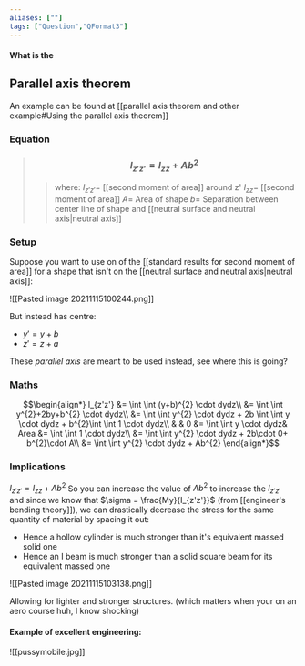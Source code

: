 ```yaml
---
aliases: [""]
tags: ["Question","QFormat3"]
---
```


#### What is the
## Parallel axis theorem
An example can be found at [[parallel axis theorem and other example#Using the parallel axis theorem]]
### Equation

> ### $$ I_{z'z'} = I_{zz} + Ab^{2} $$ 
>> where:
>> $I_{z'z'}=$ [[second moment of area]] around z'
>> $I_{zz}=$ [[second moment of area]]
>> $A=$ Area of shape
>> $b=$ Separation between center line of shape and [[neutral surface and neutral axis|neutral axis]]

### Setup
Suppose you want to use on of the [[standard results for second moment of area]] for a shape that isn't on the [[neutral surface and neutral axis|neutral axis]]:

![[Pasted image 20211115100244.png]]

But instead has centre:
- $y' = y+b$
- $z' = z+a$

These *parallel axis* are meant to be used instead, see where this is going?

### Maths
$$\begin{align*}
   I_{z'z'} &= \int \int (y+b)^{2} \cdot dydz\\
&= \int \int   y^{2}+2by+b^{2}   \cdot dydz\\
&= \int \int   y^{2}   \cdot dydz + 2b \int \int  y  \cdot dydz + b^{2}\int \int 1 \cdot dydz\\
& & 0 &= \int \int  y  \cdot dydz& Area &= \int \int 1 \cdot dydz\\
&= \int \int   y^{2}   \cdot dydz + 2b\cdot 0+ b^{2}\cdot A\\
&= \int \int   y^{2}   \cdot dydz + Ab^{2}
\end{align*}$$

### Implications
$I_{z'z'} = I_{zz} + Ab^{2}$ So you can increase the value of $Ab^{2}$ to increase the $I_{z'z'}$ and since we know that $\sigma = \frac{My}{I_{z'z'}}$ (from [[engineer's bending theory]]), we can drastically decrease the stress for the same quantity of material by spacing it out:

- Hence a hollow cylinder is much stronger than it's equivalent massed solid one
- Hence an I beam is much stronger than a solid square beam for its equivalent massed one

![[Pasted image 20211115103138.png]]

Allowing for lighter and stronger structures. (which matters when your on an aero course huh, I know shocking)

#### Example of excellent engineering:
![[pussymobile.jpg]]